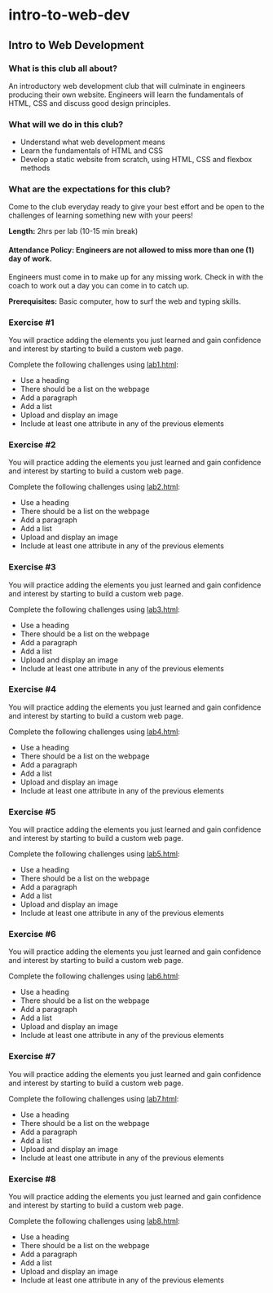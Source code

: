 # intro-to-web-dev
<h2>Intro to Web Development</h2>

<h3>What is this club all about?</h3>
An introductory web development club that will culminate in engineers producing their own website. Engineers will learn the fundamentals of HTML, CSS and discuss good design principles.

<h3>What will we do in this club?</h3>
<ul>
  <li>Understand what web development means
  <li>Learn the fundamentals of HTML and CSS</li>
  <li>Develop a static website from scratch, using HTML, CSS and flexbox methods</li>
</ul>

<h3>What are the expectations for this club?</h3>
<p>Come to the club everyday ready to give your best effort and be open to the challenges of learning something new with your peers! 
</p>
<strong>Length:</strong> 2hrs per lab (10-15 min break) <br>

<h4>Attendance Policy: Engineers are not allowed to miss more than one (1) day of work.</h4>
<p>Engineers must come in to make up for any missing work. Check in with the coach to work out a day you can come in to catch up.</p>

<strong>Prerequisites:</strong> Basic computer, how to surf the web and typing skills. 

<h3>Exercise #1</h3>
<p>You will practice adding the elements you just learned and gain confidence and interest by starting to build a custom web page. </p>
Complete the following challenges using <a href="/exercises/lab1.html">lab1.html</a>:
<ul>
  <li>Use a heading</li>
  <li>There should be a list on the webpage</li>
  <li>Add a paragraph</li>
  <li>Add a list</li>
  <li>Upload and display an image</li>
  <li>Include at least one attribute in any of the previous elements</li>
</ul>

<h3>Exercise #2</h3>
<p>You will practice adding the elements you just learned and gain confidence and interest by starting to build a custom web page. </p>
Complete the following challenges using <a href="/exercises/lab2.html">lab2.html</a>:
<ul>
  <li>Use a heading</li>
  <li>There should be a list on the webpage</li>
  <li>Add a paragraph</li>
  <li>Add a list</li>
  <li>Upload and display an image</li>
  <li>Include at least one attribute in any of the previous elements</li>
</ul>

<h3>Exercise #3</h3>
<p>You will practice adding the elements you just learned and gain confidence and interest by starting to build a custom web page. </p>
Complete the following challenges using <a href="/exercises/lab3.html">lab3.html</a>:
<ul>
  <li>Use a heading</li>
  <li>There should be a list on the webpage</li>
  <li>Add a paragraph</li>
  <li>Add a list</li>
  <li>Upload and display an image</li>
  <li>Include at least one attribute in any of the previous elements</li>
</ul>

<h3>Exercise #4</h3>
<p>You will practice adding the elements you just learned and gain confidence and interest by starting to build a custom web page. </p>
Complete the following challenges using <a href="/exercises/lab4.html">lab4.html</a>:
<ul>
  <li>Use a heading</li>
  <li>There should be a list on the webpage</li>
  <li>Add a paragraph</li>
  <li>Add a list</li>
  <li>Upload and display an image</li>
  <li>Include at least one attribute in any of the previous elements</li>
</ul>

<h3>Exercise #5</h3>
<p>You will practice adding the elements you just learned and gain confidence and interest by starting to build a custom web page. </p>
Complete the following challenges using <a href="/exercises/lab5.html">lab5.html</a>:
<ul>
  <li>Use a heading</li>
  <li>There should be a list on the webpage</li>
  <li>Add a paragraph</li>
  <li>Add a list</li>
  <li>Upload and display an image</li>
  <li>Include at least one attribute in any of the previous elements</li>
</ul>

<h3>Exercise #6</h3>
<p>You will practice adding the elements you just learned and gain confidence and interest by starting to build a custom web page. </p>
Complete the following challenges using <a href="/exercises/lab6.html">lab6.html</a>:
<ul>
  <li>Use a heading</li>
  <li>There should be a list on the webpage</li>
  <li>Add a paragraph</li>
  <li>Add a list</li>
  <li>Upload and display an image</li>
  <li>Include at least one attribute in any of the previous elements</li>
</ul>

<h3>Exercise #7</h3>
<p>You will practice adding the elements you just learned and gain confidence and interest by starting to build a custom web page. </p>
Complete the following challenges using <a href="/exercises/lab7.html">lab7.html</a>:
<ul>
  <li>Use a heading</li>
  <li>There should be a list on the webpage</li>
  <li>Add a paragraph</li>
  <li>Add a list</li>
  <li>Upload and display an image</li>
  <li>Include at least one attribute in any of the previous elements</li>
</ul>

<h3>Exercise #8</h3>
<p>You will practice adding the elements you just learned and gain confidence and interest by starting to build a custom web page. </p>
Complete the following challenges using <a href="/exercises/lab8.html">lab8.html</a>:
<ul>
  <li>Use a heading</li>
  <li>There should be a list on the webpage</li>
  <li>Add a paragraph</li>
  <li>Add a list</li>
  <li>Upload and display an image</li>
  <li>Include at least one attribute in any of the previous elements</li>
</ul>












